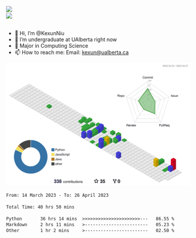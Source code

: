 <a href="https://github.com/anuraghazra/github-readme-stats">
  <img align="center" src="https://github-readme-stats.vercel.app/api?username=KexunNiu&show_icons=true" />
</a>
</br>
<a href="https://github.com/anuraghazra/github-readme-stats">
  <img align="center" src="https://github-readme-stats.vercel.app/api/top-langs/?username=KexunNiu" />
</a>

</br>
</br>

- 👋 Hi, I’m @KexunNiu
- 👀 I’m  undergraduate at UAlberta right now
- 🌱 Major in Computing Science
- 📫 How to reach me: Email: kexun@ualberta.ca

<!---
KexunNiu/KexunNiu is a ✨ special ✨ repository because its `README.md` (this file) appears on your GitHub profile.
You can click the Preview link to take a look at your changes.
--->

![](./profile-3d-contrib/profile-gitblock.svg)

<!--START_SECTION:waka-->

```text
From: 14 March 2023 - To: 26 April 2023

Total Time: 40 hrs 50 mins

Python       36 hrs 14 mins  >>>>>>>>>>>>>>>>>>>>>>---   86.55 %
Markdown     2 hrs 11 mins   >------------------------   05.23 %
Other        1 hr 2 mins     >------------------------   02.50 %
```

<!--END_SECTION:waka-->
